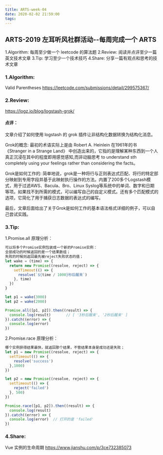 ```yaml
---
title: ARTS-week-04
date: 2020-02-02 21:59:00
tags:
---
```


## ARTS-2019 左耳听风社群活动--每周完成一个 ARTS
1.Algorithm: 每周至少做一个 leetcode 的算法题
2.Review: 阅读并点评至少一篇英文技术文章
3.Tip: 学习至少一个技术技巧
4.Share: 分享一篇有观点和思考的技术文章

### 1.Algorithm:

Valid Parentheses https://leetcode.com/submissions/detail/299575367/

### 2.Review:

https://logz.io/blog/logstash-grok/

#### 点评：

文章介绍了如何使用 logstash 的 grok 插件让非结构化数据转换为结构化消息。

Grok的概念:
最初的术语实际上是由 Robert A. Heinlein 在1961年的书 《Stranger in a Strange Land》 中创造出来的，它指的是理解某种东西到一个人真正沉浸在其中的程度即用感觉感知,而非动脑思考 to understand sth completely using your feelings rather than considering the facts。

Grok是如何工作的:
简单地说，grok是一种将行与正则表达式匹配、将行的特定部分映射到专用字段并基于此映射执行操作的方法。内置了200多个Logstash模式，用于过滤AWS、Bacula、Bro、Linux Syslog等系统中的单词、数字和日期等项。如果找不到所需的模式，可以编写自己的自定义模式。还有多个匹配模式的选项，它简化了用于捕获日志数据的表达式的编写。

最后，文章后面给出了关于Grok是如何工作的基本语法格式详细的例子，可以自己尝试实践。

### 3.Tip:
	
1.Promise.all 原理分析：
``` javascript
可以将多个Promise实例包装成一个新的Promise实例：
全部成功的时候返回的是一个结果数组；
失败的时候则返回最先被reject失败状态的值；
let wake = (time) => {
  return new Promise((resolve, reject) => {
    setTimeout(() => {
      resolve(`${time / 1000}秒后醒来`)
    }, time)
  })
}

let p1 = wake(3000)
let p2 = wake(2000)

Promise.all([p1, p2]).then((result) => {
  console.log(result)       // [ '3秒后醒来', '2秒后醒来' ]
}).catch((error) => {
  console.log(error)
})

```

2.Promise.race 原理分析：
``` javascript
哪个实例获得结果最快，就返回那个结果，不管结果本身是成功还是失败；
let p1 = new Promise((resolve, reject) => {
  setTimeout(() => {
    resolve('success')
  },1000)
})

let p2 = new Promise((resolve, reject) => {
  setTimeout(() => {
    reject('failed')
  }, 500)
})

Promise.race([p1, p2]).then((result) => {
  console.log(result)
}).catch((error) => {
  console.log(error)  // 打开的是 'failed'
})
```

### 4.Share:

Vue 实例的生命周期
https://www.jianshu.com/p/3ce732385073
